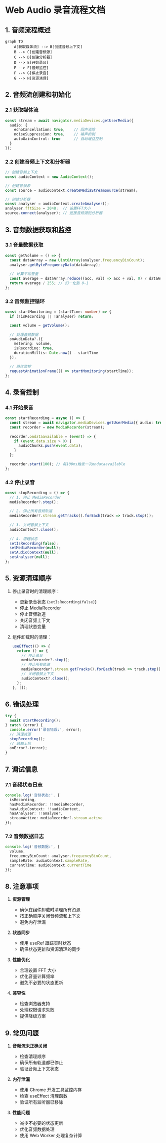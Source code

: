 # Web Audio 录音流程文档

## 1. 音频流程概述

```mermaid
graph TD
    A[获取媒体流] --> B[创建音频上下文]
    B --> C[创建音频源]
    C --> D[创建分析器]
    D --> E[开始录音]
    E --> F[音频监控]
    F --> G[停止录音]
    G --> H[资源清理]
```

## 2. 音频流创建和初始化

### 2.1 获取媒体流
```typescript
const stream = await navigator.mediaDevices.getUserMedia({ 
  audio: {
    echoCancellation: true,    // 回声消除
    noiseSuppression: true,    // 噪声抑制
    autoGainControl: true      // 自动增益控制
  } 
});
```

### 2.2 创建音频上下文和分析器
```typescript
// 创建音频上下文
const audioContext = new AudioContext();

// 创建音频源
const source = audioContext.createMediaStreamSource(stream);

// 创建分析器
const analyser = audioContext.createAnalyser();
analyser.fftSize = 2048;  // 设置FFT大小
source.connect(analyser); // 连接音频源到分析器
```

## 3. 音频数据获取和监控

### 3.1 音量数据获取
```typescript
const getVolume = () => {
  const dataArray = new Uint8Array(analyser.frequencyBinCount);
  analyser.getByteFrequencyData(dataArray);
  
  // 计算平均音量
  const average = dataArray.reduce((acc, val) => acc + val, 0) / dataArray.length;
  return average / 255; // 归一化到 0-1
};
```

### 3.2 音频监控循环
```typescript
const startMonitoring = (startTime: number) => {
  if (!isRecording || !analyser) return;

  const volume = getVolume();
  
  // 处理音频数据
  onAudioData?.({
    metering: volume,
    isRecording: true,
    durationMillis: Date.now() - startTime
  });

  // 继续监控
  requestAnimationFrame(() => startMonitoring(startTime));
};
```

## 4. 录音控制

### 4.1 开始录音
```typescript
const startRecording = async () => {
  const stream = await navigator.mediaDevices.getUserMedia({ audio: true });
  const recorder = new MediaRecorder(stream);
  
  recorder.ondataavailable = (event) => {
    if (event.data.size > 0) {
      audioChunks.push(event.data);
    }
  };
  
  recorder.start(100); // 每100ms触发一次ondataavailable
};
```

### 4.2 停止录音
```typescript
const stopRecording = () => {
  // 1. 停止 MediaRecorder
  mediaRecorder?.stop();
  
  // 2. 停止所有音频轨道
  mediaRecorder?.stream.getTracks().forEach(track => track.stop());
  
  // 3. 关闭音频上下文
  audioContext?.close();
  
  // 4. 清理状态
  setIsRecording(false);
  setMediaRecorder(null);
  setAudioContext(null);
  setAnalyser(null);
};
```

## 5. 资源清理顺序

1. 停止录音时的清理顺序：
   - 更新录音状态 (`setIsRecording(false)`)
   - 停止 MediaRecorder
   - 停止音频轨道
   - 关闭音频上下文
   - 清理状态变量

2. 组件卸载时的清理：
   ```typescript
   useEffect(() => {
     return () => {
       // 停止录音
       mediaRecorder?.stop();
       // 停止所有轨道
       mediaRecorder?.stream.getTracks().forEach(track => track.stop());
       // 关闭音频上下文
       audioContext?.close();
     };
   }, []);
   ```

## 6. 错误处理

```typescript
try {
  await startRecording();
} catch (error) {
  console.error('录音错误:', error);
  // 清理资源
  stopRecording();
  // 通知上层
  onError?.(error);
}
```

## 7. 调试信息

### 7.1 音频状态日志
```typescript
console.log('音频状态:', {
  isRecording,
  hasMediaRecorder: !!mediaRecorder,
  hasAudioContext: !!audioContext,
  hasAnalyser: !!analyser,
  streamActive: mediaRecorder?.stream.active
});
```

### 7.2 音频数据日志
```typescript
console.log('音频数据:', {
  volume,
  frequencyBinCount: analyser.frequencyBinCount,
  sampleRate: audioContext.sampleRate,
  currentTime: audioContext.currentTime
});
```

## 8. 注意事项

1. **资源管理**
   - 确保在组件卸载时清理所有资源
   - 按正确顺序关闭音频流和上下文
   - 避免内存泄漏

2. **状态同步**
   - 使用 useRef 跟踪实时状态
   - 确保状态更新和资源清理的同步

3. **性能优化**
   - 合理设置 FFT 大小
   - 优化音量计算频率
   - 避免不必要的状态更新

4. **兼容性**
   - 检查浏览器支持
   - 处理权限请求失败
   - 提供降级方案

## 9. 常见问题

1. **音频流未正确关闭**
   - 检查清理顺序
   - 确保所有轨道都已停止
   - 验证音频上下文状态

2. **内存泄漏**
   - 使用 Chrome 开发工具监控内存
   - 检查 useEffect 清理函数
   - 验证所有监听器已移除

3. **性能问题**
   - 减少不必要的状态更新
   - 优化音频数据处理
   - 使用 Web Worker 处理复杂计算 